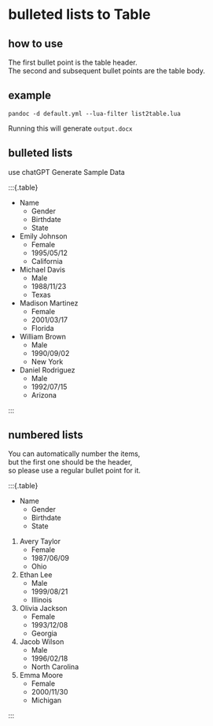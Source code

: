 # bulleted lists to Table

## how to use

The first bullet point is the table header.  
The second and subsequent bullet points are the table body.

## example

```
pandoc -d default.yml --lua-filter list2table.lua 
```

Running this will generate `output.docx`


## bulleted lists

use chatGPT Generate Sample Data

:::{.table}

* Name
    * Gender
    * Birthdate
    * State
* Emily Johnson
    * Female
    * 1995/05/12
    * California
* Michael Davis
    * Male
    * 1988/11/23
    * Texas
* Madison Martinez
    * Female
    * 2001/03/17
    * Florida
* William Brown
    * Male
    * 1990/09/02
    * New York
* Daniel Rodriguez
    * Male
    * 1992/07/15
    * Arizona

:::

## numbered lists

You can automatically number the items,  
but the first one should be the header,  
so please use a regular bullet point for it.

:::{.table}

* Name
    * Gender
    * Birthdate
    * State
1. Avery Taylor
    * Female
    * 1987/06/09
    * Ohio
1. Ethan Lee
    * Male
    * 1999/08/21
    * Illinois
1. Olivia Jackson
    * Female
    * 1993/12/08
    * Georgia
1. Jacob Wilson
    * Male
    * 1996/02/18
    * North Carolina
1. Emma Moore
    * Female
    * 2000/11/30
    * Michigan

:::
